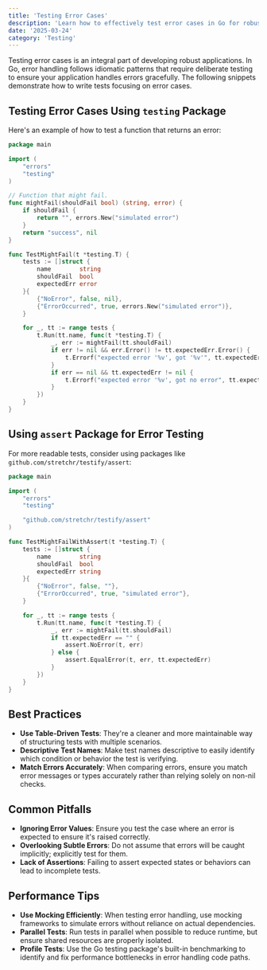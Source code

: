 ```yaml
---
title: 'Testing Error Cases'
description: 'Learn how to effectively test error cases in Go for robust and resilient applications'
date: '2025-03-24'
category: 'Testing'
---
```


Testing error cases is an integral part of developing robust applications. In Go, error handling follows idiomatic patterns that require deliberate testing to ensure your application handles errors gracefully. The following snippets demonstrate how to write tests focusing on error cases.

## Testing Error Cases Using `testing` Package

Here's an example of how to test a function that returns an error:

```go
package main

import (
	"errors"
	"testing"
)

// Function that might fail.
func mightFail(shouldFail bool) (string, error) {
	if shouldFail {
		return "", errors.New("simulated error")
	}
	return "success", nil
}

func TestMightFail(t *testing.T) {
	tests := []struct {
		name        string
		shouldFail  bool
		expectedErr error
	}{
		{"NoError", false, nil},
		{"ErrorOccurred", true, errors.New("simulated error")},
	}

	for _, tt := range tests {
		t.Run(tt.name, func(t *testing.T) {
			_, err := mightFail(tt.shouldFail)
			if err != nil && err.Error() != tt.expectedErr.Error() {
				t.Errorf("expected error '%v', got '%v'", tt.expectedErr, err)
			}
			if err == nil && tt.expectedErr != nil {
				t.Errorf("expected error '%v', got no error", tt.expectedErr)
			}
		})
	}
}
```

## Using `assert` Package for Error Testing

For more readable tests, consider using packages like `github.com/stretchr/testify/assert`:

```go
package main

import (
	"errors"
	"testing"

	"github.com/stretchr/testify/assert"
)

func TestMightFailWithAssert(t *testing.T) {
	tests := []struct {
		name        string
		shouldFail  bool
		expectedErr string
	}{
		{"NoError", false, ""},
		{"ErrorOccurred", true, "simulated error"},
	}

	for _, tt := range tests {
		t.Run(tt.name, func(t *testing.T) {
			_, err := mightFail(tt.shouldFail)
			if tt.expectedErr == "" {
				assert.NoError(t, err)
			} else {
				assert.EqualError(t, err, tt.expectedErr)
			}
		})
	}
}
```

## Best Practices

- **Use Table-Driven Tests**: They're a cleaner and more maintainable way of structuring tests with multiple scenarios.
- **Descriptive Test Names**: Make test names descriptive to easily identify which condition or behavior the test is verifying.
- **Match Errors Accurately**: When comparing errors, ensure you match error messages or types accurately rather than relying solely on non-nil checks.

## Common Pitfalls

- **Ignoring Error Values**: Ensure you test the case where an error is expected to ensure it's raised correctly.
- **Overlooking Subtle Errors**: Do not assume that errors will be caught implicitly; explicitly test for them.
- **Lack of Assertions**: Failing to assert expected states or behaviors can lead to incomplete tests.

## Performance Tips

- **Use Mocking Efficiently**: When testing error handling, use mocking frameworks to simulate errors without reliance on actual dependencies.
- **Parallel Tests**: Run tests in parallel when possible to reduce runtime, but ensure shared resources are properly isolated.
- **Profile Tests**: Use the Go testing package's built-in benchmarking to identify and fix performance bottlenecks in error handling code paths.